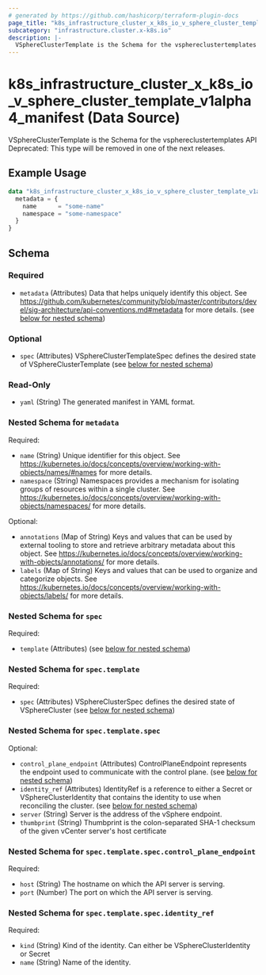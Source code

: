 ```yaml
---
# generated by https://github.com/hashicorp/terraform-plugin-docs
page_title: "k8s_infrastructure_cluster_x_k8s_io_v_sphere_cluster_template_v1alpha4_manifest Data Source - terraform-provider-k8s"
subcategory: "infrastructure.cluster.x-k8s.io"
description: |-
  VSphereClusterTemplate is the Schema for the vsphereclustertemplates API  Deprecated: This type will be removed in one of the next releases.
---
```


# k8s_infrastructure_cluster_x_k8s_io_v_sphere_cluster_template_v1alpha4_manifest (Data Source)

VSphereClusterTemplate is the Schema for the vsphereclustertemplates API  Deprecated: This type will be removed in one of the next releases.

## Example Usage

```terraform
data "k8s_infrastructure_cluster_x_k8s_io_v_sphere_cluster_template_v1alpha4_manifest" "example" {
  metadata = {
    name      = "some-name"
    namespace = "some-namespace"
  }
}
```

<!-- schema generated by tfplugindocs -->
## Schema

### Required

- `metadata` (Attributes) Data that helps uniquely identify this object. See https://github.com/kubernetes/community/blob/master/contributors/devel/sig-architecture/api-conventions.md#metadata for more details. (see [below for nested schema](#nestedatt--metadata))

### Optional

- `spec` (Attributes) VSphereClusterTemplateSpec defines the desired state of VSphereClusterTemplate (see [below for nested schema](#nestedatt--spec))

### Read-Only

- `yaml` (String) The generated manifest in YAML format.

<a id="nestedatt--metadata"></a>
### Nested Schema for `metadata`

Required:

- `name` (String) Unique identifier for this object. See https://kubernetes.io/docs/concepts/overview/working-with-objects/names/#names for more details.
- `namespace` (String) Namespaces provides a mechanism for isolating groups of resources within a single cluster. See https://kubernetes.io/docs/concepts/overview/working-with-objects/namespaces/ for more details.

Optional:

- `annotations` (Map of String) Keys and values that can be used by external tooling to store and retrieve arbitrary metadata about this object. See https://kubernetes.io/docs/concepts/overview/working-with-objects/annotations/ for more details.
- `labels` (Map of String) Keys and values that can be used to organize and categorize objects. See https://kubernetes.io/docs/concepts/overview/working-with-objects/labels/ for more details.


<a id="nestedatt--spec"></a>
### Nested Schema for `spec`

Required:

- `template` (Attributes) (see [below for nested schema](#nestedatt--spec--template))

<a id="nestedatt--spec--template"></a>
### Nested Schema for `spec.template`

Required:

- `spec` (Attributes) VSphereClusterSpec defines the desired state of VSphereCluster (see [below for nested schema](#nestedatt--spec--template--spec))

<a id="nestedatt--spec--template--spec"></a>
### Nested Schema for `spec.template.spec`

Optional:

- `control_plane_endpoint` (Attributes) ControlPlaneEndpoint represents the endpoint used to communicate with the control plane. (see [below for nested schema](#nestedatt--spec--template--spec--control_plane_endpoint))
- `identity_ref` (Attributes) IdentityRef is a reference to either a Secret or VSphereClusterIdentity that contains the identity to use when reconciling the cluster. (see [below for nested schema](#nestedatt--spec--template--spec--identity_ref))
- `server` (String) Server is the address of the vSphere endpoint.
- `thumbprint` (String) Thumbprint is the colon-separated SHA-1 checksum of the given vCenter server's host certificate

<a id="nestedatt--spec--template--spec--control_plane_endpoint"></a>
### Nested Schema for `spec.template.spec.control_plane_endpoint`

Required:

- `host` (String) The hostname on which the API server is serving.
- `port` (Number) The port on which the API server is serving.


<a id="nestedatt--spec--template--spec--identity_ref"></a>
### Nested Schema for `spec.template.spec.identity_ref`

Required:

- `kind` (String) Kind of the identity. Can either be VSphereClusterIdentity or Secret
- `name` (String) Name of the identity.
